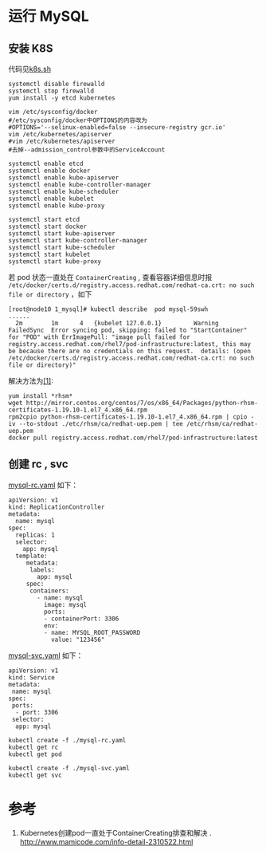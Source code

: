 # 运行 MySQL
## 安装 K8S
代码见[k8s.sh](./k8s.sh)
```
systemctl disable firewalld
systemctl stop firewalld
yum install -y etcd kubernetes

vim /etc/sysconfig/docker
#/etc/sysconfig/docker中OPTIONS的内容改为
#OPTIONS='--selinux-enabled=false --insecure-registry gcr.io'
vim /etc/kubernetes/apiserver
#vim /etc/kubernetes/apiserver
#去掉--admission_control参数中的ServiceAccount

systemctl enable etcd
systemctl enable docker
systemctl enable kube-apiserver
systemctl enable kube-controller-manager
systemctl enable kube-scheduler
systemctl enable kubelet
systemctl enable kube-proxy

systemctl start etcd
systemctl start docker
systemctl start kube-apiserver
systemctl start kube-controller-manager
systemctl start kube-scheduler
systemctl start kubelet
systemctl start kube-proxy
```


若 pod 状态一直处在 `ContainerCreating` , 查看容器详细信息时报 `/etc/docker/certs.d/registry.access.redhat.com/redhat-ca.crt: no such file or directory` ，如下
```
[root@node10 1_mysql]# kubectl describe  pod mysql-59swh
......
  2m        1m      4   {kubelet 127.0.0.1}         Warning     FailedSync  Error syncing pod, skipping: failed to "StartContainer" for "POD" with ErrImagePull: "image pull failed for registry.access.redhat.com/rhel7/pod-infrastructure:latest, this may be because there are no credentials on this request.  details: (open /etc/docker/certs.d/registry.access.redhat.com/redhat-ca.crt: no such file or directory)"
```
解决方法为[[1]](http://www.mamicode.com/info-detail-2310522.html):
```
yum install *rhsm* 
wget http://mirror.centos.org/centos/7/os/x86_64/Packages/python-rhsm-certificates-1.19.10-1.el7_4.x86_64.rpm
rpm2cpio python-rhsm-certificates-1.19.10-1.el7_4.x86_64.rpm | cpio -iv --to-stdout ./etc/rhsm/ca/redhat-uep.pem | tee /etc/rhsm/ca/redhat-uep.pem
docker pull registry.access.redhat.com/rhel7/pod-infrastructure:latest
```

## 创建 rc , svc
[mysql-rc.yaml](./mysql-rc.yaml) 如下：
```
apiVersion: v1
kind: ReplicationController
metadata:
  name: mysql
spec:
  replicas: 1
  selector:
    app: mysql
  template:
     metadata:
      labels:
        app: mysql
     spec:
      containers:
        - name: mysql
          image: mysql
          ports:
          - containerPort: 3306
          env:
          - name: MYSQL_ROOT_PASSWORD 
            value: "123456"
```

[mysql-svc.yaml](./mysql-svc.yaml) 如下：
```
apiVersion: v1
kind: Service
metadata:
 name: mysql
spec:
 ports:
  - port: 3306
 selector:
  app: mysql
```

```
kubectl create -f ./mysql-rc.yaml
kubectl get rc
kubectl get pod

kubectl create -f ./mysql-svc.yaml
kubectl get svc
```

# 参考
1. Kubernetes创建pod一直处于ContainerCreating排查和解决 . http://www.mamicode.com/info-detail-2310522.html